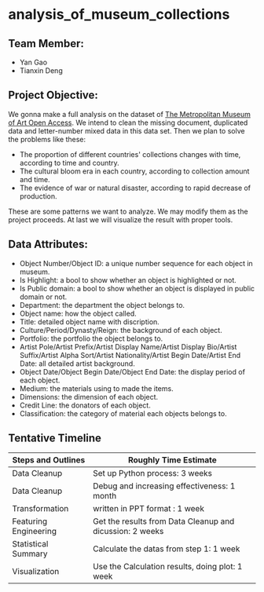 # analysis_of_museum_collections

## Team Member:

- Yan Gao
- Tianxin Deng

## Project Objective:

We gonna make a full analysis on the dataset of [The Metropolitan Museum of Art Open Access]( https://github.com/metmuseum/openaccess/ ). We intend to clean the missing document, duplicated data and letter-number mixed data in this data set. Then we plan to solve the problems like these:

- The proportion of different countries' collections changes with time, according to time and country.
- The cultural bloom era in each country, according to collection amount and time.
- The evidence of war or natural disaster, according to rapid decrease of production.

These are some patterns we want to analyze. We may modify them as the project proceeds. At last we will visualize the result with proper tools.

## Data Attributes:

- Object Number/Object ID: a unique number sequence for each object in museum.
- Is Highlight: a bool to show whether an object is highlighted or not.
- Is Public domain: a bool to show whether an object is displayed in public domain or not.
- Department: the department the object belongs to.
- Object name: how the object called.
- Title: detailed object name with discription.
- Culture/Period/Dynasty/Reign: the background of each object.
- Portfolio: the portfolio the object belongs to.
- Artist Pole/Artist Prefix/Artist Display Name/Artist Display Bio/Artist Suffix/Artist Alpha Sort/Artist Nationality/Artist Begin Date/Artist End Date: all detailed artist background.
- Object Date/Object Begin Date/Object End Date: the display period of each object.
- Medium: the materials using to made the items.
- Dimensions: the dimension of each object.
- Credit Line: the donators of each object.
- Classification: the category of material each objects belongs to.

## Tentative Timeline

Steps and Outlines | Roughly Time Estimate
------------------ | ---------------------
Data Cleanup | Set up Python process: 3 weeks
Data Cleanup | Debug and increasing effectiveness: 1 month
Transformation | written in PPT format : 1 week
Featuring Engineering | Get the results from Data Cleanup and dicussion: 2 weeks
Statistical Summary | Calculate the datas from step 1: 1 week
Visualization | Use the Calculation results, doing plot: 1 week
